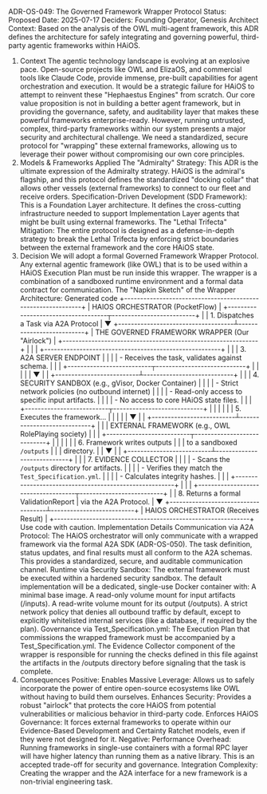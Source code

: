 ADR-OS-049: The Governed Framework Wrapper Protocol
Status: Proposed
Date: 2025-07-17
Deciders: Founding Operator, Genesis Architect
Context: Based on the analysis of the OWL multi-agent framework, this ADR defines the architecture for safely integrating and governing powerful, third-party agentic frameworks within HAiOS.
1. Context
The agentic technology landscape is evolving at an explosive pace. Open-source projects like OWL and ElizaOS, and commercial tools like Claude Code, provide immense, pre-built capabilities for agent orchestration and execution.
It would be a strategic failure for HAiOS to attempt to reinvent these "Hephaestus Engines" from scratch. Our core value proposition is not in building a better agent framework, but in providing the governance, safety, and auditability layer that makes these powerful frameworks enterprise-ready.
However, running untrusted, complex, third-party frameworks within our system presents a major security and architectural challenge. We need a standardized, secure protocol for "wrapping" these external frameworks, allowing us to leverage their power without compromising our own core principles.
2. Models & Frameworks Applied
The "Admiralty" Strategy: This ADR is the ultimate expression of the Admiralty strategy. HAiOS is the admiral's flagship, and this protocol defines the standardized "docking collar" that allows other vessels (external frameworks) to connect to our fleet and receive orders.
Specification-Driven Development (SDD Framework): This is a Foundation Layer architecture. It defines the cross-cutting infrastructure needed to support Implementation Layer agents that might be built using external frameworks.
The "Lethal Trifecta" Mitigation: The entire protocol is designed as a defense-in-depth strategy to break the Lethal Trifecta by enforcing strict boundaries between the external framework and the core HAiOS state.
3. Decision
We will adopt a formal Governed Framework Wrapper Protocol. Any external agentic framework (like OWL) that is to be used within a HAiOS Execution Plan must be run inside this wrapper. The wrapper is a combination of a sandboxed runtime environment and a formal data contract for communication.
The "Napkin Sketch" of the Wrapper Architecture:
Generated code
+-------------------------------------------------------------+
|                HAIOS ORCHESTRATOR (PocketFlow)                |
+------------------------------------┬--------------------------+
                                     |
                                     | 1. Dispatches a Task via A2A Protocol
                                     |
                                     ▼
+------------------------------------┴--------------------------+
|      THE GOVERNED FRAMEWORK WRAPPER (Our "Airlock")           |
+-------------------------------------------------------------+
|                                                             |
|   +-------------------------------------------------------+ |
|   | 3. A2A SERVER ENDPOINT                                | |
|   | - Receives the task, validates against schema.        | |
|   +--------------------------┬----------------------------+ |
|                              |                              |
|                              ▼                              |
|   +--------------------------┴----------------------------+ |
|   | 4. SECURITY SANDBOX (e.g., gVisor, Docker Container)  | |
|   | - Strict network policies (no outbound internet)      | |
|   | - Read-only access to specific input artifacts.       | |
|   | - No access to core HAiOS state files.                | |
|   +--------------------------┬----------------------------+ |
|                              |                              |
|                              | 5. Executes the framework... |
|                              |                              |
|                              ▼                              |
|   +--------------------------┴----------------------------+ |
|   |    EXTERNAL FRAMEWORK (e.g., OWL RolePlaying society) | |
|   +--------------------------┬----------------------------+ |
|                              |                              |
|                              | 6. Framework writes outputs  |
|                              |    to a sandboxed `/outputs` |
|                              |    directory.                |
|                              ▼                              |
|   +--------------------------┴----------------------------+ |
|   | 7. EVIDENCE COLLECTOR                                 | |
|   | - Scans the `/outputs` directory for artifacts.       | |
|   | - Verifies they match the `Test_Specification.yml`.   | |
|   | - Calculates integrity hashes.                        | |
|   +-------------------------------------------------------+ |
|                                                             |
+------------------------------------┬--------------------------+
                                     |
                                     | 8. Returns a formal ValidationReport
                                     |    via the A2A Protocol.
                                     |
                                     ▼
+------------------------------------┴--------------------------+
|                HAIOS ORCHESTRATOR (Receives Result)           |
+-------------------------------------------------------------+
Use code with caution.
Implementation Details
Communication via A2A Protocol: The HAiOS orchestrator will only communicate with a wrapped framework via the formal A2A SDK (ADR-OS-050). The task definition, status updates, and final results must all conform to the A2A schemas. This provides a standardized, secure, and auditable communication channel.
Runtime via Security Sandbox: The external framework must be executed within a hardened security sandbox. The default implementation will be a dedicated, single-use Docker container with:
A minimal base image.
A read-only volume mount for input artifacts (/inputs).
A read-write volume mount for its output (/outputs).
A strict network policy that denies all outbound traffic by default, except to explicitly whitelisted internal services (like a database, if required by the plan).
Governance via Test_Specification.yml: The Execution Plan that commissions the wrapped framework must be accompanied by a Test_Specification.yml. The Evidence Collector component of the wrapper is responsible for running the checks defined in this file against the artifacts in the /outputs directory before signaling that the task is complete.
4. Consequences
Positive:
Enables Massive Leverage: Allows us to safely incorporate the power of entire open-source ecosystems like OWL without having to build them ourselves.
Enhances Security: Provides a robust "airlock" that protects the core HAiOS from potential vulnerabilities or malicious behavior in third-party code.
Enforces HAiOS Governance: It forces external frameworks to operate within our Evidence-Based Development and Certainty Ratchet models, even if they were not designed for it.
Negative:
Performance Overhead: Running frameworks in single-use containers with a formal RPC layer will have higher latency than running them as a native library. This is an accepted trade-off for security and governance.
Integration Complexity: Creating the wrapper and the A2A interface for a new framework is a non-trivial engineering task.